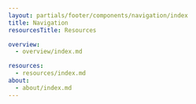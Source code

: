 ```yaml
---
layout: partials/footer/components/navigation/index
title: Navigation
resourcesTitle: Resources

overview:
  - overview/index.md

resources:
  - resources/index.md
about:
  - about/index.md
---
```

